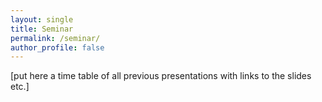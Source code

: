 ```yaml
---
layout: single
title: Seminar
permalink: /seminar/
author_profile: false
---
```


[put here a time table of all previous presentations with links to the slides etc.]

